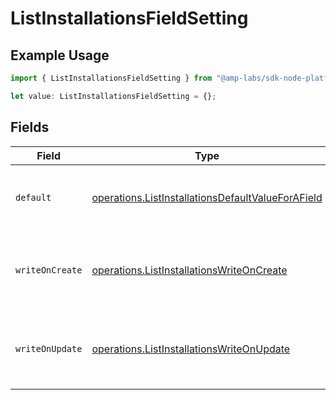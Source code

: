 # ListInstallationsFieldSetting

## Example Usage

```typescript
import { ListInstallationsFieldSetting } from "@amp-labs/sdk-node-platform/models/operations";

let value: ListInstallationsFieldSetting = {};
```

## Fields

| Field                                                                                                                  | Type                                                                                                                   | Required                                                                                                               | Description                                                                                                            |
| ---------------------------------------------------------------------------------------------------------------------- | ---------------------------------------------------------------------------------------------------------------------- | ---------------------------------------------------------------------------------------------------------------------- | ---------------------------------------------------------------------------------------------------------------------- |
| `default`                                                                                                              | [operations.ListInstallationsDefaultValueForAField](../../models/operations/listinstallationsdefaultvalueforafield.md) | :heavy_minus_sign:                                                                                                     | Only use one of stringValue, integerValue, booleanValue.                                                               |
| `writeOnCreate`                                                                                                        | [operations.ListInstallationsWriteOnCreate](../../models/operations/listinstallationswriteoncreate.md)                 | :heavy_minus_sign:                                                                                                     | Whether the default value should be applied when creating a record.                                                    |
| `writeOnUpdate`                                                                                                        | [operations.ListInstallationsWriteOnUpdate](../../models/operations/listinstallationswriteonupdate.md)                 | :heavy_minus_sign:                                                                                                     | Whether the default value should be applied when updating a record.                                                    |